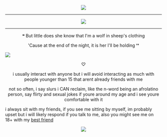 <p align="center">
<img src="https://files.catbox.moe/f3kzid.gif" /></p>

---
<p align="center">
<img src="https://files.catbox.moe/dxei15.png" /></p>


---
   <p align="center">    
❝ But little does she know that I'm a wolf in sheep's clothing    <p align="center">                                                                                 
'Cause at the end of the night, it is her I'll be holding ❜❜
   
   ![](https://komarev.com/ghpvc/?username=Acceptmylove&color=blue)

<p align="center">   
♡

 <p align="center">     
   i usually interact with anyone but i will avoid interacting as much with people younger than 15 that arent already friends with me

 <p align="center">     not so often, i say slurs i CAN reclaim, like the n-word being an afrolatino person, say flirty and sexual jokes if youre around my age and i see youre comfortable with it

   i always sit with my friends, if you see me sitting by myself, im probably upset but i will likely respond if you talk to me, also you might see me on 18+ with my [best friend](https://1-29-22.carrd.co/) 

<p align="center">
  <img src="https://files.catbox.moe/gtld2x.png" /></p>
